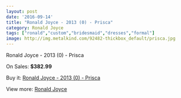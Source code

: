 ```yaml
---
layout: post
date: '2016-09-14'
title: "Ronald Joyce - 2013 (0) - Prisca"
category: Ronald Joyce
tags: ["ronald","custom","bridesmaid","dresses","formal"]
image: http://img.metalkind.com/92482-thickbox_default/prisca.jpg
---
```

Ronald Joyce - 2013 (0) - Prisca

On Sales: **$382.99**
<a href="https://www.metalkind.com/en/ronald-joyce/4948-prisca.html"><amp-img layout="responsive" width="600" height="600" src="//img.metalkind.com/92482-thickbox_default/prisca.jpg" alt="Ronald Joyce - 2013 (0) - Prisca 0" /></a>
<a href="https://www.metalkind.com/en/ronald-joyce/4948-prisca.html"><amp-img layout="responsive" width="600" height="600" src="//img.metalkind.com/92483-thickbox_default/prisca.jpg" alt="Ronald Joyce - 2013 (0) - Prisca 1" /></a>
<a href="https://www.metalkind.com/en/ronald-joyce/4948-prisca.html"><amp-img layout="responsive" width="600" height="600" src="//img.metalkind.com/92485-thickbox_default/prisca.jpg" alt="Ronald Joyce - 2013 (0) - Prisca 2" /></a>

Buy it: [Ronald Joyce - 2013 (0) - Prisca](https://www.metalkind.com/en/ronald-joyce/4948-prisca.html "Ronald Joyce - 2013 (0) - Prisca")

View more: [Ronald Joyce](https://www.metalkind.com/en/110-ronald-joyce "Ronald Joyce")